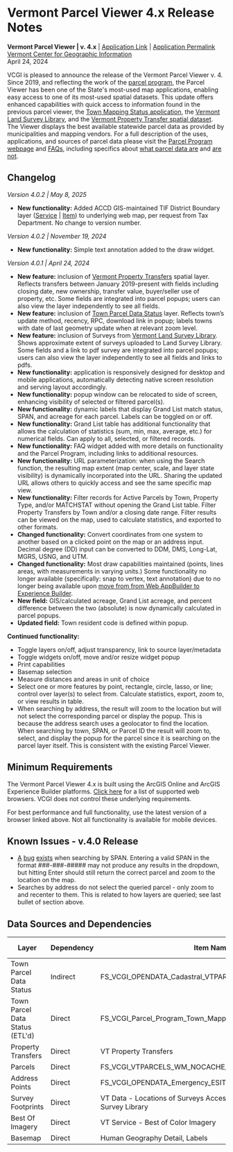 # Vermont Parcel Viewer 4.x Release Notes

**Vermont Parcel Viewer | v. 4.x** | [Application Link](https://experience.arcgis.com/experience/b5a5cc7663c84761a305f70b913e1a60/) | [Application Permalink](https://maps.vcgi.vermont.gov/parcelviewer/)  
[Vermont Center for Geographic Information](https://vcgi.vermont.gov/data-and-programs/parcel-program)  
April 24, 2024 

VCGI is pleased to announce the release of the Vermont Parcel Viewer v. 4. Since 2019, and reflecting the work of the [parcel program](https://vcgi.vermont.gov/data-and-programs/parcel-program), the Parcel Viewer has been one of the State's most-used map applications, enabling easy access to one of its most-used spatial datasets. This update offers enhanced capabilities with quick access to information found in the previous parcel viewer, the [Town Mapping Status application](https://maps.vcgi.vermont.gov/parcelstatus/), the [Vermont Land Survey Library](https://landsurvey.vermont.gov/), and the [Vermont Property Transfer spatial dataset](https://geodata.vermont.gov/datasets/VCGI::vt-property-transfers/about). The Viewer displays the best available statewide parcel data as provided by municipalities and mapping vendors. For a full description of the uses, applications, and sources of parcel data please visit the [Parcel Program webpage](https://vcgi.vermont.gov/data-and-programs/parcel-program) and [FAQs](https://vcgi.vermont.gov/resources/frequently-asked-questions/parcel-program-faqs), including specifics about [what parcel data are](https://vcgi.vermont.gov/resources/frequently-asked-questions/parcel-program-faqs#1) and [are not](https://vcgi.vermont.gov/data-and-programs/parcel-program#parceldataarenot).

## Changelog
*Version 4.0.2 | May 8, 2025*
* **New functionality:** Added ACCD GIS-maintained TIF District Boundary layer ([Service](https://anrmaps.vermont.gov/arcgis/rest/services/map_services/ACCD_OpenData/MapServer/7) | [Item](https://geodata.vermont.gov/datasets/accd::vt-tax-increment-financing-tif-districts/about)) to underlying web map, per request from Tax Department. No change to version number.

*Version 4.0.2 | November 19, 2024*
* **New functionality:** Simple text annotation added to the draw widget.

*Version 4.0.1 | April 24, 2024*
* **New feature:** inclusion of [Vermont Property Transfers](https://geodata.vermont.gov/datasets/VCGI::vt-property-transfers/explore) spatial layer. Reflects transfers between January 2019-present with fields including closing date, new ownership, transfer value, buyer/seller use of property, etc. Some fields are integrated into parcel popups; users can also view the layer independently to see all fields.
* **New feature:** inclusion of [Town Parcel Data Status](https://experience.arcgis.com/experience/d88b19e908a1460da8bcb7326f7c2ec6) layer. Reflects town’s update method, recency, RPC, download link in popup; labels towns with date of last geometry update when at relevant zoom level.
* **New feature:** inclusion of Surveys from [Vermont Land Survey Library](https://maps.vcgi.vermont.gov/landsurveylibrary/). Shows approximate extent of surveys uploaded to Land Survey Library. Some fields and a link to pdf survey are integrated into parcel popups; users can also view the layer independently to see all fields and links to pdfs. 
* **New functionality:** application is responsively designed for desktop and mobile applications, automatically detecting native screen resolution and serving layout accordingly.
* **New functionality:** popup window can be relocated to side of screen, enhancing visibility of selected or filtered parcel(s).
* **New functionality:** dynamic labels that display Grand List match status, SPAN, and acreage for each parcel. Labels can be toggled on or off. 
* **New functionality:** Grand List table has additional functionality that allows the calculation of statistics (sum, min, max, average, etc.) for numerical fields. Can apply to all, selected, or filtered records. 
* **New functionality:** FAQ widget added with more details on functionality and the Parcel Program, including links to additional resources.
* **New functionality:** URL parameterization: when using the Search function, the resulting map extent (map center, scale, and layer state visibility) is dynamically incorporated into the URL. Sharing the updated URL allows others to quickly access and see the same specific map view.
* **New functionality:** Filter records for Active Parcels by Town, Property Type, and/or MATCHSTAT without opening the Grand List table. Filter Property Transfers by Town and/or a closing date range. Filter results can be viewed on the map, used to calculate statistics, and exported to other formats.
* **Changed functionality:** Convert coordinates from one system to another based on a clicked point on the map or an address input. Decimal degree (DD) input can be converted to DDM, DMS, Long-Lat, MGRS, USNG, and UTM.
* **Changed functionality:** Most draw capabilities maintained (points, lines areas, with measurements in varying units.) Some functionality no longer available (specifically: snap to vertex, text annotation) due to no longer being available upon [move from from Web AppBuilder to Experience Builder](https://doc.arcgis.com/en/web-appbuilder/latest/create-apps/wab-exb-widget-functionality-matrix.htm).
* **New field:** GIS/calculated acreage, Grand List acreage, and percent difference between the two (absolute) is now dynamically calculated in parcel popups.
* **Updated field:** Town resident code is defined within popup.

**Continued functionality:**

* Toggle layers on/off, adjust transparency, link to source layer/metadata
* Toggle widgets on/off, move and/or resize widget popup
* Print capabilities
* Basemap selection
* Measure distances and areas in unit of choice
* Select one or more features by point, rectangle, circle, lasso, or line; control over layer(s) to select from. Calculate statistics, export, zoom to, or view results in table.
* When searching by address, the result will zoom to the location but will not select the corresponding parcel or display the popup. This is because the address search uses a geolocator to find the location. When searching by town, SPAN, or Parcel ID the result will zoom to, select, and display the popup for the parcel since it is searching on the parcel layer itself. This is consistent with the existing Parcel Viewer.

## Minimum Requirements
The Vermont Parcel Viewer 4.x is built using the ArcGIS Online and ArcGIS Experience Builder platforms. [Click here](https://doc.arcgis.com/en/arcgis-online/reference/browsers.htm) for a list of supported web browsers. VCGI does not control these underlying requirements.

For best performance and full functionality, use the latest version of a browser linked above. Not all functionality is available for mobile devices.

## Known Issues - v.4.0 Release
* [A](https://community.esri.com/t5/arcgis-experience-builder-questions/exb-search-widget-not-behaving/td-p/1370067) [bug](https://community.esri.com/t5/arcgis-experience-builder-questions/full-text-search-index-on-hosted-feature-layer/m-p/1346085/highlight/true#M9200) [exists](https://community.esri.com/t5/arcgis-experience-builder-questions/multiple-things-stopped-working-in-the-search/m-p/1349288#M9354) when searching by SPAN. Entering a valid SPAN in the format ###-###-##### may not produce any results in the dropdown, but hitting Enter should still return the correct parcel and zoom to the location on the map.
* Searches by address do not select the queried parcel - only zoom to and recenter to them. This is related to how layers are queried; see last bullet of section above.

## Data Sources and Dependencies
| Layer                           | Dependency | Item Name                                                                 | Spatial Ref | Publisher      | URL                                                                                                                                           | Hosting | Standalone Open Data | Life Cycle Supported |
|---------------------------------|------------|---------------------------------------------------------------------------|-------------|----------------|-----------------------------------------------------------------------------------------------------------------------------------------------|---------|----------------------|----------------------|
| Town Parcel Data Status         | Indirect   | FS_VCGI_OPENDATA_Cadastral_VTPARCELS_poly_DataStatus_SP_v1                | SP          | Services_VCGI  | https://services1.arcgis.com/BkFxaEFNwHqX3tAw/arcgis/rest/services/FS_VCGI_OPENDATA_Cadastral_VTPARCELS_poly_DataStatus_SP_v1/FeatureServer/0 | AGO     | Yes                  | No                   |
| Town Parcel Data Status (ETL'd) | Direct     | FS_VCGI_Parcel_Program_Town_Mapping_Status_PRD_FME_v2                     | WM          | Publisher_VCGI | https://services1.arcgis.com/BkFxaEFNwHqX3tAw/ArcGIS/rest/services/FS_VCGI_Parcel_Program_Town_Mapping_Status_FME_PRD_v2/FeatureServer        | AGO     | No                   | No                   |
| Property Transfers              | Direct     | VT Property Transfers                                                     | WM          | Services_VCGI  | https://services1.arcgis.com/BkFxaEFNwHqX3tAw/arcgis/rest/services/FS_VCGI_OPENDATA_Cadastral_PTTR_point_WM_v1_view/FeatureServer             | AGO     | Yes                  | No                   |
| Parcels                         | Direct     | FS_VCGI_VTPARCELS_WM_NOCACHE_v2                                           | WM          | Services_VCGI  | https://services1.arcgis.com/BkFxaEFNwHqX3tAw/arcgis/rest/services/FS_VCGI_VTPARCELS_WM_NOCACHE_v2/FeatureServer                              | AGO     | Yes                  | Yes                  |
| Address Points                  | Direct     | FS_VCGI_OPENDATA_Emergency_ESITE_point_SP_v1                              | SP          | Services_VCGI  | https://services1.arcgis.com/BkFxaEFNwHqX3tAw/ArcGIS/rest/services/FS_VCGI_OPENDATA_Emergency_ESITE_point_SP_v1/FeatureServer/0               | AGO     | Yes                  | No                   |
| Survey Footprints               | Direct     | VT Data - Locations of Surveys Accessible via Vermont Land Survey Library | WM          | Publisher_VCGI | https://services1.arcgis.com/BkFxaEFNwHqX3tAw/arcgis/rest/services/FS_VCGI_Land_Survey_Library_reviewed_v2_1/FeatureServer                    | AGO     | Yes                  | No                   |
| Best Of Imagery                 | Direct     | VT Service - Best of Color Imagery                                        | WM          | Services_VCGI  | https://maps.vcgi.vermont.gov/arcgis/rest/services/EGC_services/IMG_VCGI_CLR_WM_CACHE/ImageServer                                             | AGS     | Yes                  | Yes                  |
| Basemap                         | Direct     | Human Geography Detail, Labels                                            | WM          | ESRI           | https://basemaps.arcgis.com/arcgis/rest/services/World_Basemap_v2/VectorTileServer                                                            | AGO     | Yes                  | N/A                  |
